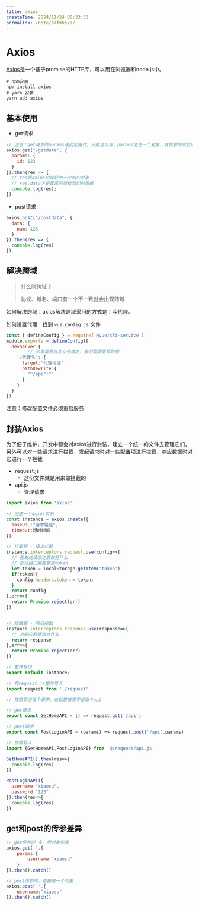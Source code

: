 ```yaml
---
title: axios
createTime: 2024/11/24 00:33:33
permalink: /note/olfmkexs/
---
```

# Axios

[Axios](https://axios-http.com/zh/)是一个基于promise的HTTP库，可以用在浏览器和node.js中。

```shell
# npm安装
npm install axios
# yarn 安装
yarn add axios
```



## 基本使用

- get请求

```javascript
// 注意：get请求的params是固定格式，只能这么写，params值是一个对象，就是要传给后端的参数
axios.get("/getdata", {
  params: {
    id: 123
  }
}).then(res => {
  // res是axios封装好的一个响应对象
  // res.data才是真正后端给我们的数据
  console.log(res);
})
```

- post请求

```javascript
axios.post("/postdata", {
  data: {
    num: 123
  }
}).then(res => {
  console.log(res)
})
```

## 解决跨域

> 什么时跨域？
>
> 协议、域名、端口有一个不一致就会出现跨域

如何解决跨域：axios解决跨域采用的方式是：写代理。

如何设置代理：找到 `vue.config.js` 文件

```javascript
const { defineConfig } = require('@vue/cli-service')
module.exports = defineConfig({
  devServer:{
		// 如果需要自定义代理名，我们需要重写路径
    '/代理名': {
      target:'代理地址',
      pathRewrite:{
        "^/api":""
      }
    }
  }
})
```

注意：修改配置文件必须重启服务



## 封装Axios

为了便于维护，开发中都会对axios进行封装，建立一个统一的文件去管理它们，另外可以对一些请求进行拦截，发起请求时对一些配置项进行拦截，响应数据时对它进行一个拦截

- request.js
  - 这份文件就是用来做拦截的
- api.js
  - 管理请求



```javascript
import axios from 'axios'

// 创建一个axios实例
const instance = axios.create({
  baseURL:"请求路径",
  timeout:超时时间
})

// 拦截器 - 请求拦截
instance.interceptors.request.use(config=>{
  // 在发送请求之前做些什么
  // 部分接口需要拿到token
  let token = localStorage.getItem('token')
  if(token){
    config.headers.token = token;
  }
  return config
},err=>{
  return Promise.reject(err)
})


// 拦截器 - 响应拦截
instance.interceptors.response.use(response=>{
  // 对响应数据做点什么
  return response
},err=>{
  return Promise.reject(err)
})

// 整体导出
export default instance;
```



```javascript
// 将request.js整体导入
import request from './request'

// 按需导出每个请求，也就是按需导出每个api

// get请求
export const GetHomeAPI = () => request.get('/api')

// post请求
export const PostLoginAPI = (params) => request.post('/api',params)

```



```jsx
// 按需导入
import {GetHomeAPI,PostLoginAPI} from '@/request/api.js'

GetHomeAPI().then(res=>{
  console.log(res)
})

PostLoginAPI({
  username:"xiaosu",
  password:"123"
}).then(res=>{
  console.log(res)
})
```



## get和post的传参差异



```jsx
// get传参时 多一层对象包裹
axios.get('',{
	params:{
		username:"xiaosu"
	}
}).then().catch()

// post传参时，直接是一个对象
axios.post('',{
	username:"xiaosu"
}).then().catch()
```

